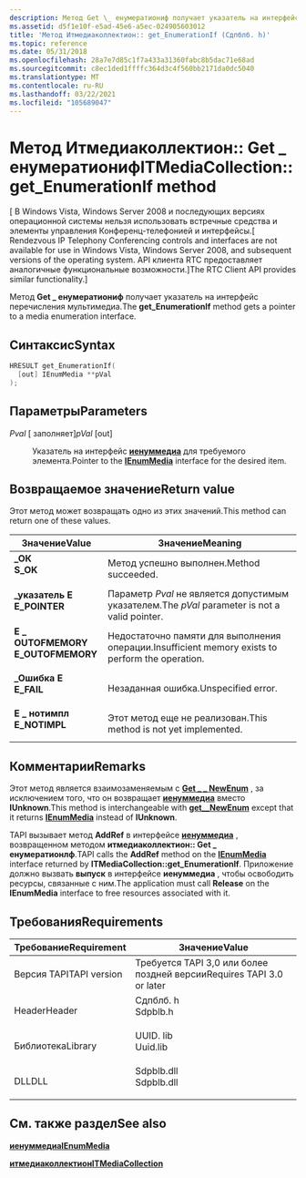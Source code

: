 ```yaml
---
description: Метод Get \_ енумератиониф получает указатель на интерфейс перечисления мультимедиа.
ms.assetid: d5f1e10f-e5ad-45e6-a5ec-024905603012
title: 'Метод Итмедиаколлектион:: get_EnumerationIf (Сдпблб. h)'
ms.topic: reference
ms.date: 05/31/2018
ms.openlocfilehash: 28a7e7d85c1f7a433a31360fabc8b5dac71e68ad
ms.sourcegitcommit: c8ec1ded1ffffc364d3c4f560bb2171da0dc5040
ms.translationtype: MT
ms.contentlocale: ru-RU
ms.lasthandoff: 03/22/2021
ms.locfileid: "105689047"
---
```

# <a name="itmediacollectionget_enumerationif-method"></a><span data-ttu-id="5d99c-103">Метод Итмедиаколлектион:: Get \_ енумератиониф</span><span class="sxs-lookup"><span data-stu-id="5d99c-103">ITMediaCollection::get\_EnumerationIf method</span></span>

<span data-ttu-id="5d99c-104">\[ В Windows Vista, Windows Server 2008 и последующих версиях операционной системы нельзя использовать встречные средства и элементы управления Конференц-телефонией и интерфейсы.</span><span class="sxs-lookup"><span data-stu-id="5d99c-104">\[ Rendezvous IP Telephony Conferencing controls and interfaces are not available for use in Windows Vista, Windows Server 2008, and subsequent versions of the operating system.</span></span> <span data-ttu-id="5d99c-105">API клиента RTC предоставляет аналогичные функциональные возможности.\]</span><span class="sxs-lookup"><span data-stu-id="5d99c-105">The RTC Client API provides similar functionality.\]</span></span>

<span data-ttu-id="5d99c-106">Метод **Get \_ енумератиониф** получает указатель на интерфейс перечисления мультимедиа.</span><span class="sxs-lookup"><span data-stu-id="5d99c-106">The **get\_EnumerationIf** method gets a pointer to a media enumeration interface.</span></span>

## <a name="syntax"></a><span data-ttu-id="5d99c-107">Синтаксис</span><span class="sxs-lookup"><span data-stu-id="5d99c-107">Syntax</span></span>


```C++
HRESULT get_EnumerationIf(
  [out] IEnumMedia **pVal
);
```



## <a name="parameters"></a><span data-ttu-id="5d99c-108">Параметры</span><span class="sxs-lookup"><span data-stu-id="5d99c-108">Parameters</span></span>

<dl> <dt>

<span data-ttu-id="5d99c-109">*Pval* \[ заполняет\]</span><span class="sxs-lookup"><span data-stu-id="5d99c-109">*pVal* \[out\]</span></span>
</dt> <dd>

<span data-ttu-id="5d99c-110">Указатель на интерфейс [**иенуммедиа**](ienummedia.md) для требуемого элемента.</span><span class="sxs-lookup"><span data-stu-id="5d99c-110">Pointer to the [**IEnumMedia**](ienummedia.md) interface for the desired item.</span></span>

</dd> </dl>

## <a name="return-value"></a><span data-ttu-id="5d99c-111">Возвращаемое значение</span><span class="sxs-lookup"><span data-stu-id="5d99c-111">Return value</span></span>

<span data-ttu-id="5d99c-112">Этот метод может возвращать одно из этих значений.</span><span class="sxs-lookup"><span data-stu-id="5d99c-112">This method can return one of these values.</span></span>



| <span data-ttu-id="5d99c-113">Значение</span><span class="sxs-lookup"><span data-stu-id="5d99c-113">Value</span></span>                                                                                         | <span data-ttu-id="5d99c-114">Значение</span><span class="sxs-lookup"><span data-stu-id="5d99c-114">Meaning</span></span>                                                         |
|-----------------------------------------------------------------------------------------------|-----------------------------------------------------------------|
| <dl> <span data-ttu-id="5d99c-115"><dt>**\_ОК**</dt></span><span class="sxs-lookup"><span data-stu-id="5d99c-115"><dt>**S\_OK**</dt></span></span> </dl>          | <span data-ttu-id="5d99c-116">Метод успешно выполнен.</span><span class="sxs-lookup"><span data-stu-id="5d99c-116">Method succeeded.</span></span><br/>                                    |
| <dl> <span data-ttu-id="5d99c-117"><dt>**\_указатель E**</dt></span><span class="sxs-lookup"><span data-stu-id="5d99c-117"><dt>**E\_POINTER**</dt></span></span> </dl>     | <span data-ttu-id="5d99c-118">Параметр *Pval* не является допустимым указателем.</span><span class="sxs-lookup"><span data-stu-id="5d99c-118">The *pVal* parameter is not a valid pointer.</span></span><br/>         |
| <dl> <span data-ttu-id="5d99c-119"><dt>**E \_ OUTOFMEMORY**</dt></span><span class="sxs-lookup"><span data-stu-id="5d99c-119"><dt>**E\_OUTOFMEMORY**</dt></span></span> </dl> | <span data-ttu-id="5d99c-120">Недостаточно памяти для выполнения операции.</span><span class="sxs-lookup"><span data-stu-id="5d99c-120">Insufficient memory exists to perform the operation.</span></span><br/> |
| <dl> <span data-ttu-id="5d99c-121"><dt>**\_Ошибка E**</dt></span><span class="sxs-lookup"><span data-stu-id="5d99c-121"><dt>**E\_FAIL**</dt></span></span> </dl>        | <span data-ttu-id="5d99c-122">Незаданная ошибка.</span><span class="sxs-lookup"><span data-stu-id="5d99c-122">Unspecified error.</span></span><br/>                                   |
| <dl> <span data-ttu-id="5d99c-123"><dt>**E \_ нотимпл**</dt></span><span class="sxs-lookup"><span data-stu-id="5d99c-123"><dt>**E\_NOTIMPL**</dt></span></span> </dl>     | <span data-ttu-id="5d99c-124">Этот метод еще не реализован.</span><span class="sxs-lookup"><span data-stu-id="5d99c-124">This method is not yet implemented.</span></span><br/>                  |



 

## <a name="remarks"></a><span data-ttu-id="5d99c-125">Комментарии</span><span class="sxs-lookup"><span data-stu-id="5d99c-125">Remarks</span></span>

<span data-ttu-id="5d99c-126">Этот метод является взаимозаменяемым с [**Get \_ \_ NewEnum**](itmediacollection-get--newenum.md) , за исключением того, что он возвращает [**иенуммедиа**](ienummedia.md) вместо **IUnknown**.</span><span class="sxs-lookup"><span data-stu-id="5d99c-126">This method is interchangeable with [**get\_\_NewEnum**](itmediacollection-get--newenum.md) except that it returns [**IEnumMedia**](ienummedia.md) instead of **IUnknown**.</span></span>

<span data-ttu-id="5d99c-127">TAPI вызывает метод **AddRef** в интерфейсе [**иенуммедиа**](ienummedia.md) , возвращенном методом **итмедиаколлектион:: Get \_ енумератионлф**.</span><span class="sxs-lookup"><span data-stu-id="5d99c-127">TAPI calls the **AddRef** method on the [**IEnumMedia**](ienummedia.md) interface returned by **ITMediaCollection::get\_Enumerationlf**.</span></span> <span data-ttu-id="5d99c-128">Приложение должно вызвать **выпуск** в интерфейсе **иенуммедиа** , чтобы освободить ресурсы, связанные с ним.</span><span class="sxs-lookup"><span data-stu-id="5d99c-128">The application must call **Release** on the **IEnumMedia** interface to free resources associated with it.</span></span>

## <a name="requirements"></a><span data-ttu-id="5d99c-129">Требования</span><span class="sxs-lookup"><span data-stu-id="5d99c-129">Requirements</span></span>



| <span data-ttu-id="5d99c-130">Требование</span><span class="sxs-lookup"><span data-stu-id="5d99c-130">Requirement</span></span> | <span data-ttu-id="5d99c-131">Значение</span><span class="sxs-lookup"><span data-stu-id="5d99c-131">Value</span></span> |
|-------------------------|---------------------------------------------------------------------------------------|
| <span data-ttu-id="5d99c-132">Версия TAPI</span><span class="sxs-lookup"><span data-stu-id="5d99c-132">TAPI version</span></span><br/> | <span data-ttu-id="5d99c-133">Требуется TAPI 3,0 или более поздней версии</span><span class="sxs-lookup"><span data-stu-id="5d99c-133">Requires TAPI 3.0 or later</span></span><br/>                                                 |
| <span data-ttu-id="5d99c-134">Header</span><span class="sxs-lookup"><span data-stu-id="5d99c-134">Header</span></span><br/>       | <dl> <span data-ttu-id="5d99c-135"><dt>Сдпблб. h</dt></span><span class="sxs-lookup"><span data-stu-id="5d99c-135"><dt>Sdpblb.h</dt></span></span> </dl>   |
| <span data-ttu-id="5d99c-136">Библиотека</span><span class="sxs-lookup"><span data-stu-id="5d99c-136">Library</span></span><br/>      | <dl> <span data-ttu-id="5d99c-137"><dt>UUID. lib</dt></span><span class="sxs-lookup"><span data-stu-id="5d99c-137"><dt>Uuid.lib</dt></span></span> </dl>   |
| <span data-ttu-id="5d99c-138">DLL</span><span class="sxs-lookup"><span data-stu-id="5d99c-138">DLL</span></span><br/>          | <dl> <span data-ttu-id="5d99c-139"><dt>Sdpblb.dll</dt></span><span class="sxs-lookup"><span data-stu-id="5d99c-139"><dt>Sdpblb.dll</dt></span></span> </dl> |



## <a name="see-also"></a><span data-ttu-id="5d99c-140">См. также раздел</span><span class="sxs-lookup"><span data-stu-id="5d99c-140">See also</span></span>

<dl> <dt>

[<span data-ttu-id="5d99c-141">**иенуммедиа**</span><span class="sxs-lookup"><span data-stu-id="5d99c-141">**IEnumMedia**</span></span>](ienummedia.md)
</dt> <dt>

[<span data-ttu-id="5d99c-142">**итмедиаколлектион**</span><span class="sxs-lookup"><span data-stu-id="5d99c-142">**ITMediaCollection**</span></span>](itmediacollection.md)
</dt> </dl>

 

 





